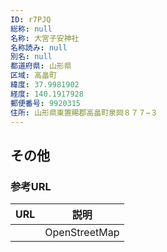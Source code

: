 ```yaml
---
ID: r7PJQ
総称: null
名称: 大宮子安神社
名称読み: null
別名: null
都道府県: 山形県
区域: 高畠町
緯度: 37.9981902
経度: 140.1917928
郵便番号: 9920315
住所: 山形県東置賜郡高畠町泉岡８７７−３
---
```


## その他

### 参考URL

| URL | 説明          |
| --- | ------------- |
|     | OpenStreetMap |
